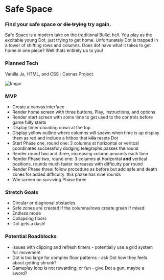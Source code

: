 # **Safe Space**

### Find your safe space or ~~die trying~~ try again. 

Safe Space is a modern take on the traditional Bullet hell. You play as the excitable young Dot, just trying to get home. Unfortunately Dot is trapped in a tower of shifting rows and columns. Does dot have what it takes to get home in one piece? Well thats entirely up to you! 

### Planned Tech

Vanilla Js, HTML, and CSS : Cavnas Project.

![Imgur](https://i.imgur.com/pOwvS0P.png)

### **MVP**
* Create a canvas interface
* Render home screen with three buttons, Play, instructions, and options.
* Render start screen with some time to get used to the controls before game fully starts 
* Display timer counting down at the top. 
* Display yellow outline where columns will spawn when time is up display them as red and include a hitbox that ~~kills~~ resets Dot
* Start Phase one, round one: 3 columns at horizontal or veritcal coordinates successfuly dodging telegraphs passes the round
* Render round two and three, increasing column amounts each time
* Render Phase two, round one: 3 columns at horizontal **and** vertical positions. rounds much faster increases with difficulty per round
* Render Phase three: follow procedure as before but add safe and death zones for added difficulty. this phase has nine rounds
* Win screen on surviving Phase three

### **Stretch Goals**
* Circular or diagnonal obstacles
* Safe zones are created if the columns/rows create green if mixed
* Endless mode
* Collapsing floors 
* Dot gets a dash!

### Potential Roadblocks 
* Issues with clipping and refresh timers - potentially use a grid system for movement
* Dot is too large for complex floor patterns - ask Dot how they feels about getting shrunk?
* Gameplay loop is not rewarding, or fun - give Dot a gun, maybe a sword? 
